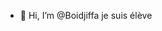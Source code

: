 - 👋 Hi, I’m @Boidjiffa
je suis élève


<!---
Boidjiffa/Boidjiffa is a ✨ special ✨ repository because its `README.md` (this file) appears on your GitHub profile.
You can click the Preview link to take a look at your changes.
--->
